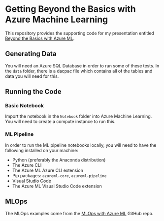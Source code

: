 # Getting Beyond the Basics with Azure Machine Learning

This repository provides the supporting code for my presentation entitled [Beyond the Basics with Azure ML](https://www.catallaxyservices.com/presentations/beyond-the-basics-with-azureml/).

## Generating Data

You will need an Azure SQL Database in order to run some of these tests.  In the `data` folder, there is a dacpac file which contains all of the tables and data you will need for this.

## Running the Code

### Basic Notebook

Import the notebook in the `Notebook` folder into Azure Machine Learning.  You will need to create a compute instance to run this.

### ML Pipeline

In order to run the ML pipeline notebooks locally, you will need to have the following installed on your machine:

* Python (preferably the Anaconda distribution)
* The Azure CLI
* The Azure ML Azure CLI extension
* Pip packages:  `azureml-core`, `azureml-pipeline`
* Visual Studio Code
* The Azure ML Visual Studio Code extension

## MLOps

The MLOps examples come from the [MLOps with Azure ML](https://github.com/microsoft/MLOpsPython/) GitHub repo.
